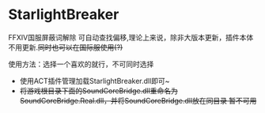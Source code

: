 # StarlightBreaker
FFXIV国服屏蔽词解除
可自动查找偏移,理论上来说，除非大版本更新，插件本体不用更新.~~同时也可以在国际服使用(?)~~

使用方法：选择一个喜欢的就行，不可同时选择

* 使用ACT插件管理加载StarlightBreaker.dll即可~
* ~~将游戏根目录下面的SoundCoreBridge.dll重命名为SoundCoreBridge.Real.dll，并将SoundCoreBridge.dll放在同目录 暂不可用~~
